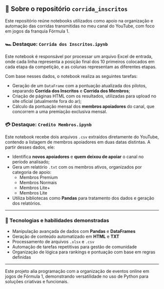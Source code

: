 ## 🏁 Sobre o repositório `corrida_inscritos`

Este repositório reúne notebooks utilizados como apoio na organização e automação das corridas transmitidas no meu canal do YouTube, com foco em jogos da franquia Fórmula 1.

### 🏎️ Destaque: `Corrida dos Inscritos.ipynb`

Este notebook é responsável por processar um arquivo Excel de entrada, onde cada linha representa a posição final dos 10 primeiros colocados em cada etapa da competição, e as colunas representam as diferentes etapas.

Com base nesses dados, o notebook realiza as seguintes tarefas:

- Geração de um `DataFrame` com a pontuação atualizada dos pilotos, separando **Corrida dos Inscritos** e **Corrida dos Membros**;
- Criação de páginas HTML com os resultados, utilizadas para upload no site oficial (atualmente fora do ar);
- Cálculo da pontuação mensal dos **membros apoiadores** do canal, que concorrem a uma premiação exclusiva mensal.

### 💳 Destaque: `Credito Membros.ipynb`

Este notebook recebe dois arquivos `.csv` extraídos diretamente do YouTube, contendo a listagem de membros apoiadores em duas datas distintas. A partir desses dados, ele:

- Identifica **novos apoiadores** e **quem deixou de apoiar** o canal no período analisado;
- Gera um relatório `.txt` com os membros ativos, organizados por categoria de apoio:
  - Membros Premium
  - Membros Normais
  - Membros Lite+
  - Membros Lite
- Utiliza bibliotecas como **Pandas** para tratamento dos dados e geração dos relatórios.

---

### 🎯 Tecnologias e habilidades demonstradas

- Manipulação avançada de dados com **Pandas** e **DataFrames**  
- Geração de conteúdo automatizado em **HTML** e **TXT**  
- Processamento de arquivos `.xlsx` e `.csv`  
- Automação de tarefas repetitivas para gestão de comunidade  
- Organização de lógica para rankings e pontuação com base em regras definidas

---

Este projeto alia programação com a organização de eventos online em jogos de Fórmula 1, demonstrando versatilidade no uso de Python para soluções criativas e funcionais.
